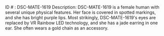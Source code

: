 ID # : DSC-MATE-1619
Description: DSC-MATE-1619 is a female human with several unique physical features. Her face is covered in spotted markings, and she has bright purple lips. Most strikingly, DSC-MATE-1619's eyes are replaced by VR Rainbow LED technology, and she has a jade earring in one ear. She often wears a gold chain as an accessory.